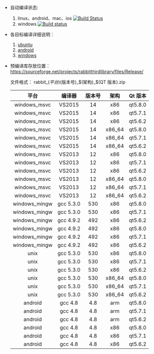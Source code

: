 
* 自动编译状态: 
    1. linux、android、mac、ios [![Build Status](https://travis-ci.org/KangLin/RabbitThirdLibrary.svg)](https://travis-ci.org/KangLin/RabbitThirdLibrary)
    2. windows [![Build status](https://ci.appveyor.com/api/projects/status/avr0nsghpb87ddnf?svg=true)](https://ci.appveyor.com/project/KangLin/rabbitthirdlibrary)

* 各目标编译详细说明：
    1. [ubuntu](INSTALL_UBUNTU.md)
    2. [android](INSTALL_ANDROID.md)
    3. [windows](INSTALL_WINDOWS.md)

* 预编译库存放位置：
  https://sourceforge.net/projects/rabbitthirdlibrary/files/Release/
  
  文件格式： rabbit_$(平台)$(版本号)_$(架构)_$(QT 版本).zip
  
  |平台|编译器|版本号|架构|Qt 版本|
  |:--:|:--:|:--:|:--:|:--:|
  |windows_msvc|VS2015|14|x86|qt5.8.0|
  |windows_msvc|VS2015|14|x86|qt5.7.1|
  |windows_msvc|VS2015|14|x86|qt5.6.2|
  |windows_msvc|VS2015|14|x86_64|qt5.8.0|
  |windows_msvc|VS2015|14|x86_64|qt5.7.1|
  |windows_msvc|VS2015|14|x86_64|qt5.6.2|
  |windows_msvc|VS2013|12|x86|qt5.8.0|
  |windows_msvc|VS2013|12|x86|qt5.7.1|
  |windows_msvc|VS2013|12|x86|qt5.6.2|
  |windows_msvc|VS2013|12|x86_64|qt5.8.0|
  |windows_msvc|VS2013|12|x86_64|qt5.7.1|
  |windows_msvc|VS2013|12|x86_64|qt5.6.2|
  |windows_mingw|gcc 5.3.0|530|x86|qt5.8.0|
  |windows_mingw|gcc 5.3.0|530|x86|qt5.7.1|
  |windows_mingw|gcc 4.9.2|492|x86|qt5.6.2|
  |windows_mingw|gcc 4.9.2|492|x86|qt5.8.0|
  |windows_mingw|gcc 4.9.2|492|x86|qt5.7.1|
  |windows_mingw|gcc 4.9.2|492|x86|qt5.6.2|
  |unix|gcc 5.3.0|530|x86|qt5.8.0|
  |unix|gcc 5.3.0|530|x86|qt5.7.1|
  |unix|gcc 5.3.0|530|x86|qt5.6.2|
  |unix|gcc 5.3.0|530|x86_64|qt5.8.0|
  |unix|gcc 5.3.0|530|x86_64|qt5.7.1|
  |unix|gcc 5.3.0|530|x86_64|qt5.6.2|
  |android|gcc 4.8|4.8|arm|qt5.8.0|
  |android|gcc 4.8|4.8|arm|qt5.7.1|
  |android|gcc 4.8|4.8|arm|qt5.6.2|
  |android|gcc 4.8|4.8|x86|qt5.8.0|
  |android|gcc 4.8|4.8|x86|qt5.7.1|
  |android|gcc 4.8|4.8|x86|qt5.6.2|

